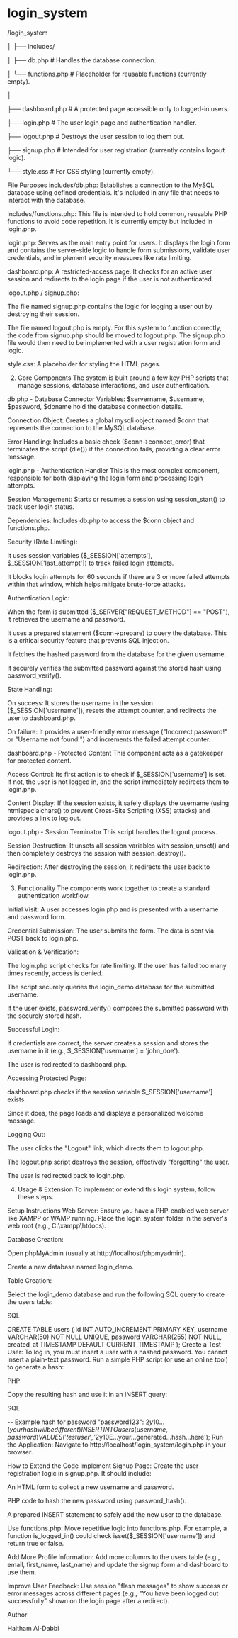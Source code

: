 # login_system

/login_system

│
├── includes/

│ ├── db.php # Handles the database connection.

│ └── functions.php # Placeholder for reusable functions (currently empty).

│

├── dashboard.php # A protected page accessible only to logged-in users.

├── login.php # The user login page and authentication handler.

├── logout.php # Destroys the user session to log them out.

├── signup.php # Intended for user registration (currently contains logout logic).

└── style.css # For CSS styling (currently empty).

File Purposes
includes/db.php: Establishes a connection to the MySQL database using defined credentials. It's included in any file that needs to interact with the database.

includes/functions.php: This file is intended to hold common, reusable PHP functions to avoid code repetition. It is currently empty but included in login.php.

login.php: Serves as the main entry point for users. It displays the login form and contains the server-side logic to handle form submissions, validate user credentials, and implement security measures like rate limiting.

dashboard.php: A restricted-access page. It checks for an active user session and redirects to the login page if the user is not authenticated.

logout.php / signup.php:

The file named signup.php contains the logic for logging a user out by destroying their session.

The file named logout.php is empty. For this system to function correctly, the code from signup.php should be moved to logout.php. The signup.php file would then need to be implemented with a user registration form and logic.

style.css: A placeholder for styling the HTML pages.

2. Core Components
The system is built around a few key PHP scripts that manage sessions, database interactions, and user authentication.

db.php - Database Connector
Variables: $servername, $username, $password, $dbname hold the database connection details.

Connection Object: Creates a global mysqli object named $conn that represents the connection to the MySQL database.

Error Handling: Includes a basic check ($conn->connect_error) that terminates the script (die()) if the connection fails, providing a clear error message.

login.php - Authentication Handler
This is the most complex component, responsible for both displaying the login form and processing login attempts.

Session Management: Starts or resumes a session using session_start() to track user login status.

Dependencies: Includes db.php to access the $conn object and functions.php.

Security (Rate Limiting):

It uses session variables ($_SESSION['attempts'], $_SESSION['last_attempt']) to track failed login attempts.

It blocks login attempts for 60 seconds if there are 3 or more failed attempts within that window, which helps mitigate brute-force attacks.

Authentication Logic:

When the form is submitted ($_SERVER["REQUEST_METHOD"] == "POST"), it retrieves the username and password.

It uses a prepared statement ($conn->prepare) to query the database. This is a critical security feature that prevents SQL injection.

It fetches the hashed password from the database for the given username.

It securely verifies the submitted password against the stored hash using password_verify().

State Handling:

On success: It stores the username in the session ($_SESSION['username']), resets the attempt counter, and redirects the user to dashboard.php.

On failure: It provides a user-friendly error message ("Incorrect password!" or "Username not found!") and increments the failed attempt counter.

dashboard.php - Protected Content
This component acts as a gatekeeper for protected content.

Access Control: Its first action is to check if $_SESSION['username'] is set. If not, the user is not logged in, and the script immediately redirects them to login.php.

Content Display: If the session exists, it safely displays the username (using htmlspecialchars() to prevent Cross-Site Scripting (XSS) attacks) and provides a link to log out.

logout.php - Session Terminator
This script handles the logout process.

Session Destruction: It unsets all session variables with session_unset() and then completely destroys the session with session_destroy().

Redirection: After destroying the session, it redirects the user back to login.php.

3. Functionality
The components work together to create a standard authentication workflow.

Initial Visit: A user accesses login.php and is presented with a username and password form.

Credential Submission: The user submits the form. The data is sent via POST back to login.php.

Validation & Verification:

The login.php script checks for rate limiting. If the user has failed too many times recently, access is denied.

The script securely queries the login_demo database for the submitted username.

If the user exists, password_verify() compares the submitted password with the securely stored hash.

Successful Login:

If credentials are correct, the server creates a session and stores the username in it (e.g., $_SESSION['username'] = 'john_doe').

The user is redirected to dashboard.php.

Accessing Protected Page:

dashboard.php checks if the session variable $_SESSION['username'] exists.

Since it does, the page loads and displays a personalized welcome message.

Logging Out:

The user clicks the "Logout" link, which directs them to logout.php.

The logout.php script destroys the session, effectively "forgetting" the user.

The user is redirected back to login.php.

4. Usage & Extension
To implement or extend this login system, follow these steps.

Setup Instructions
Web Server: Ensure you have a PHP-enabled web server like XAMPP or WAMP running. Place the login_system folder in the server's web root (e.g., C:\xampp\htdocs\).

Database Creation:

Open phpMyAdmin (usually at http://localhost/phpmyadmin).

Create a new database named login_demo.

Table Creation:

Select the login_demo database and run the following SQL query to create the users table:

SQL

CREATE TABLE users (
    id INT AUTO_INCREMENT PRIMARY KEY,
    username VARCHAR(50) NOT NULL UNIQUE,
    password VARCHAR(255) NOT NULL,
    created_at TIMESTAMP DEFAULT CURRENT_TIMESTAMP
);
Create a Test User: To log in, you must insert a user with a hashed password. You cannot insert a plain-text password. Run a simple PHP script (or use an online tool) to generate a hash:

PHP

<?php
// Use this to generate a password hash for your SQL INSERT statement
echo password_hash("your_secure_password", PASSWORD_DEFAULT);
?>
Copy the resulting hash and use it in an INSERT query:

SQL

-- Example hash for password "password123": $2y$10$... (your hash will be different)
INSERT INTO users (username, password) VALUES ('testuser', '$2y$10$E...your...generated...hash...here');
Run the Application: Navigate to http://localhost/login_system/login.php in your browser.

How to Extend the Code
Implement Signup Page: Create the user registration logic in signup.php. It should include:

An HTML form to collect a new username and password.

PHP code to hash the new password using password_hash().

A prepared INSERT statement to safely add the new user to the database.

Use functions.php: Move repetitive logic into functions.php. For example, a function is_logged_in() could check isset($_SESSION['username']) and return true or false.

Add More Profile Information: Add more columns to the users table (e.g., email, first_name, last_name) and update the signup form and dashboard to use them.

Improve User Feedback: Use session "flash messages" to show success or error messages across different pages (e.g., "You have been logged out successfully" shown on the login page after a redirect).

Author


Haitham Al-Dabbi
